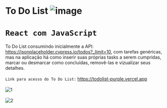 # To Do List ![image](https://user-images.githubusercontent.com/106918230/213592336-fc8b9193-77fb-4567-b32d-2025703c73f1.png)
# `React com JavaScript`
To Do List consumindo inicialmente a API: https://jsonplaceholder.cypress.io/todos?_limit=10, com tarefas genéricas, mas na aplicação há como inserir suas próprias tasks a serem cumpridas, marcar ou desmarcar como concluídas, removê-las e vizualizar seus detalhes.
<br>
<br>
`Link para acesso do To Do List:` https://todolist-purple.vercel.app
<br>
<br>
![1](https://user-images.githubusercontent.com/106918230/213594055-f15b7f39-378f-42f2-8125-259a66632d09.png)
<br>
<br>
![2](https://user-images.githubusercontent.com/106918230/213594219-1ca6508c-6d8e-4e02-b579-1c45c67e8731.png)

